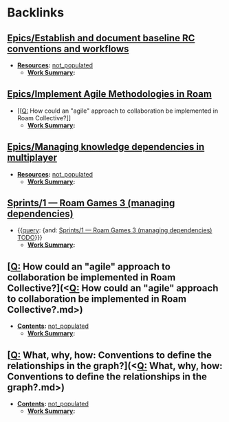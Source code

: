 
# Backlinks
## [Epics/Establish and document baseline RC conventions and workflows](<Epics/Establish and document baseline RC conventions and workflows.md>)
- **[Resources](<Resources.md>):** [not_populated](<not_populated.md>)
    - **[Work Summary](<Work Summary.md>):**

## [Epics/Implement Agile Methodologies in Roam](<Epics/Implement Agile Methodologies in Roam.md>)
- [[[Q:](<[[Q:.md>) How could an "agile" approach to collaboration be implemented in Roam Collective?]]
    - **[Work Summary](<Work Summary.md>):**

## [Epics/Managing knowledge dependencies in multiplayer](<Epics/Managing knowledge dependencies in multiplayer.md>)
- **[Resources](<Resources.md>):** [not_populated](<not_populated.md>)
    - **[Work Summary](<Work Summary.md>):**

## [Sprints/1 — Roam Games 3 (managing dependencies)](<Sprints/1 — Roam Games 3 (managing dependencies).md>)
- {{[query](<query.md>): {and: [Sprints/1 — Roam Games 3 (managing dependencies)](<Sprints/1 — Roam Games 3 (managing dependencies).md>) [TODO](<TODO.md>)}}}
    - **[Work Summary](<Work Summary.md>):**

## [[Q:](<[Q:.md>) How could an "agile" approach to collaboration be implemented in Roam Collective?](<[Q:](<Q:.md>) How could an "agile" approach to collaboration be implemented in Roam Collective?.md>)
- **[Contents](<Contents.md>):** [not_populated](<not_populated.md>)
    - **[Work Summary](<Work Summary.md>):**

## [[Q:](<[Q:.md>) What, why, how: Conventions to define the relationships in the graph?](<[Q:](<Q:.md>) What, why, how: Conventions to define the relationships in the graph?.md>)
- **[Contents](<Contents.md>):** [not_populated](<not_populated.md>)
    - **[Work Summary](<Work Summary.md>):**

